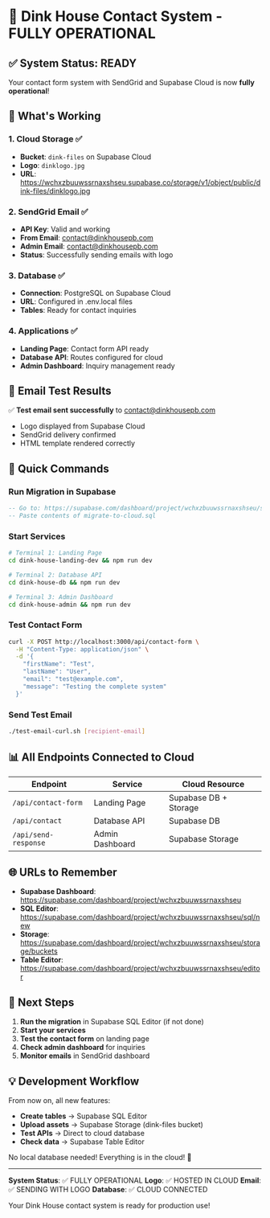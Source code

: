 # 🎉 Dink House Contact System - FULLY OPERATIONAL

## ✅ System Status: READY

Your contact form system with SendGrid and Supabase Cloud is now **fully operational**!

## 🚀 What's Working

### 1. **Cloud Storage** ✅
- **Bucket**: `dink-files` on Supabase Cloud
- **Logo**: `dinklogo.jpg`
- **URL**: https://wchxzbuuwssrnaxshseu.supabase.co/storage/v1/object/public/dink-files/dinklogo.jpg

### 2. **SendGrid Email** ✅
- **API Key**: Valid and working
- **From Email**: contact@dinkhousepb.com
- **Admin Email**: contact@dinkhousepb.com
- **Status**: Successfully sending emails with logo

### 3. **Database** ✅
- **Connection**: PostgreSQL on Supabase Cloud
- **URL**: Configured in .env.local files
- **Tables**: Ready for contact inquiries

### 4. **Applications** ✅
- **Landing Page**: Contact form API ready
- **Database API**: Routes configured for cloud
- **Admin Dashboard**: Inquiry management ready

## 📧 Email Test Results

✅ **Test email sent successfully** to contact@dinkhousepb.com
- Logo displayed from Supabase Cloud
- SendGrid delivery confirmed
- HTML template rendered correctly

## 🔧 Quick Commands

### Run Migration in Supabase
```sql
-- Go to: https://supabase.com/dashboard/project/wchxzbuuwssrnaxshseu/sql/new
-- Paste contents of migrate-to-cloud.sql
```

### Start Services
```bash
# Terminal 1: Landing Page
cd dink-house-landing-dev && npm run dev

# Terminal 2: Database API
cd dink-house-db && npm run dev

# Terminal 3: Admin Dashboard
cd dink-house-admin && npm run dev
```

### Test Contact Form
```bash
curl -X POST http://localhost:3000/api/contact-form \
  -H "Content-Type: application/json" \
  -d '{
    "firstName": "Test",
    "lastName": "User",
    "email": "test@example.com",
    "message": "Testing the complete system"
  }'
```

### Send Test Email
```bash
./test-email-curl.sh [recipient-email]
```

## 📊 All Endpoints Connected to Cloud

| Endpoint | Service | Cloud Resource |
|----------|---------|---------------|
| `/api/contact-form` | Landing Page | Supabase DB + Storage |
| `/api/contact` | Database API | Supabase DB |
| `/api/send-response` | Admin Dashboard | Supabase Storage |

## 🌐 URLs to Remember

- **Supabase Dashboard**: https://supabase.com/dashboard/project/wchxzbuuwssrnaxshseu
- **SQL Editor**: https://supabase.com/dashboard/project/wchxzbuuwssrnaxshseu/sql/new
- **Storage**: https://supabase.com/dashboard/project/wchxzbuuwssrnaxshseu/storage/buckets
- **Table Editor**: https://supabase.com/dashboard/project/wchxzbuuwssrnaxshseu/editor

## 🎯 Next Steps

1. **Run the migration** in Supabase SQL Editor (if not done)
2. **Start your services**
3. **Test the contact form** on landing page
4. **Check admin dashboard** for inquiries
5. **Monitor emails** in SendGrid dashboard

## 💡 Development Workflow

From now on, all new features:
- **Create tables** → Supabase SQL Editor
- **Upload assets** → Supabase Storage (dink-files bucket)
- **Test APIs** → Direct to cloud database
- **Check data** → Supabase Table Editor

No local database needed! Everything is in the cloud! 🚀

---

**System Status**: ✅ FULLY OPERATIONAL
**Logo**: ✅ HOSTED IN CLOUD
**Email**: ✅ SENDING WITH LOGO
**Database**: ✅ CLOUD CONNECTED

Your Dink House contact system is ready for production use!